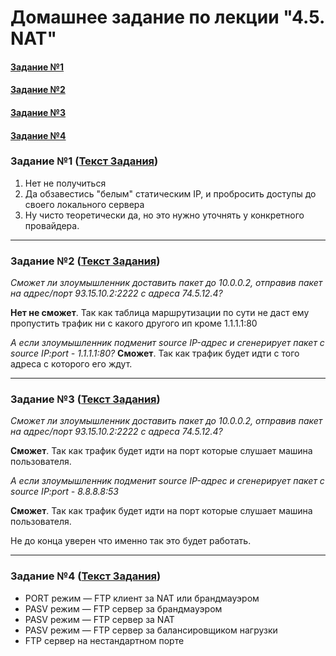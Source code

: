 # Домашнее задание по лекции "4.5. NAT"

#### [Задание №1](#задание-1-текст-задания)
#### [Задание №2](#задание-2-текст-задания)
#### [Задание №3](#задание-3-текст-задания)
#### [Задание №4](#задание-4-текст-задания)

### Задание №1 ([Текст Задания](https://github.com/netology-code/snet-homeworks/blob/main/4-05.md#%D0%B7%D0%B0%D0%B4%D0%B0%D0%BD%D0%B8%D0%B5-1))

1. Нет не получиться
2. Да обзавестись "белым" статическим IP, и пробросить доступы до своего локального сервера
3. Ну чисто теоретически да, но это нужно уточнять у конкретного провайдера.

---

### Задание №2 ([Текст Задания](https://github.com/netology-code/snet-homeworks/blob/main/4-05.md#%D0%B7%D0%B0%D0%B4%D0%B0%D0%BD%D0%B8%D0%B5-2))

_Сможет ли злоумышленник доставить пакет до 10.0.0.2, отправив пакет на адрес/порт 93.15.10.2:2222 с адреса 74.5.12.4?_

**Нет не сможет**. Так как таблица маршрутизации по сути не даст ему пропустить трафик ни с какого другого ип кроме 
1.1.1.1:80

_А если злоумышленник подменит source IP-адрес и сгенерирует пакет с source IP:port - 1.1.1.1:80?_
**Сможет**. Так как трафик будет идти с того адреса с которого его ждут.

---

### Задание №3 ([Текст Задания](https://github.com/netology-code/snet-homeworks/blob/main/4-05.md#%D0%B7%D0%B0%D0%B4%D0%B0%D0%BD%D0%B8%D0%B5-3))

_Сможет ли злоумышленник доставить пакет до 10.0.0.2, отправив пакет на адрес/порт 93.15.10.2:2222 с адреса 74.5.12.4?_

**Сможет**. Так как трафик будет идти на порт которые слушает машина пользователя.

_А если злоумышленник подменит source IP-адрес и сгенерирует пакет с source IP:port - 8.8.8.8:53_

**Сможет**. Так как трафик будет идти на порт которые слушает машина пользователя.

Не до конца уверен что именно так это будет работать.

---

### Задание №4 ([Текст Задания](https://github.com/netology-code/snet-homeworks/blob/main/4-05.md#%D0%B7%D0%B0%D0%B4%D0%B0%D0%BD%D0%B8%D0%B5-4))

* PORT режим — FTP клиент за NAT или брандмауэром
* PASV режим — FTP сервер за брандмауэром
* PASV режим — FTP сервер за NAT
* PASV режим — FTP сервер за балансировщиком нагрузки
* FTP сервер на нестандартном порте
